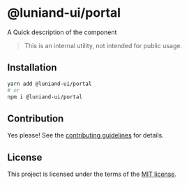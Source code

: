 # @luniand-ui/portal

A Quick description of the component

> This is an internal utility, not intended for public usage.

## Installation

```sh
yarn add @luniand-ui/portal
# or
npm i @luniand-ui/portal
```

## Contribution

Yes please! See the
[contributing guidelines](https://github.com/luniand/luniand-ui/blob/master/CONTRIBUTING.md)
for details.

## License

This project is licensed under the terms of the
[MIT license](https://github.com/luniand/luniand-ui/blob/master/LICENSE).
